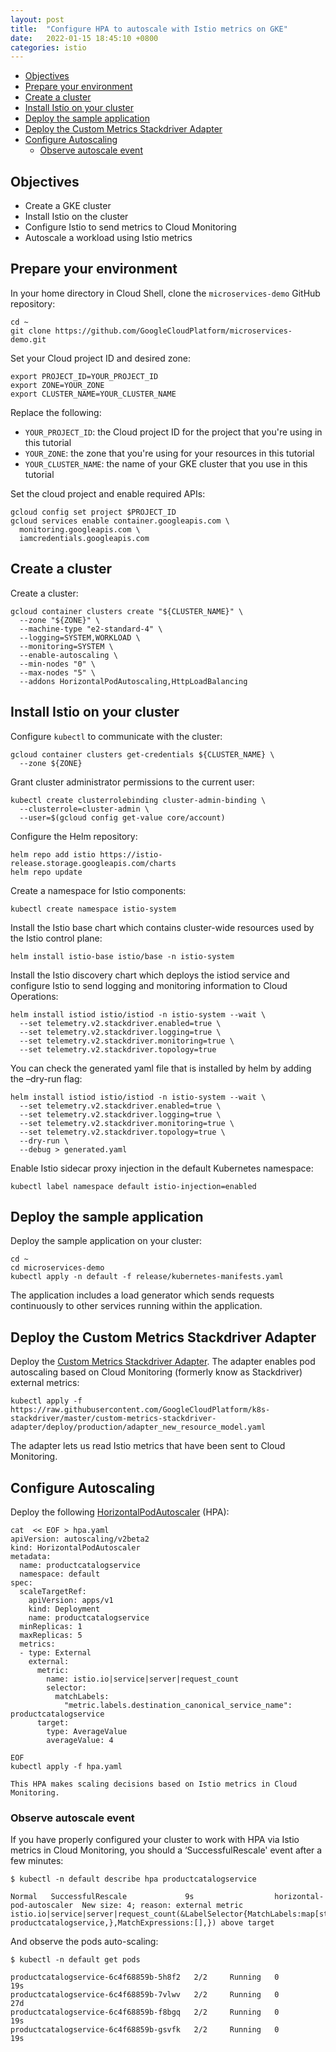 ```yaml
---
layout: post
title:  "Configure HPA to autoscale with Istio metrics on GKE"
date:   2022-01-15 18:45:10 +0800
categories: istio
---
```


- [Objectives ](#objectives-)
- [Prepare your environment](#prepare-your-environment)
- [Create a cluster](#create-a-cluster)
- [Install Istio on your cluster](#install-istio-on-your-cluster)
- [Deploy the sample application](#deploy-the-sample-application)
- [Deploy the Custom Metrics Stackdriver Adapter](#deploy-the-custom-metrics-stackdriver-adapter)
- [Configure Autoscaling](#configure-autoscaling)
  - [Observe autoscale event](#observe-autoscale-event)

## Objectives

-  Create a GKE cluster
-  Install Istio on the cluster
-  Configure Istio to send metrics to Cloud Monitoring
-  Autoscale a workload using Istio metrics

## Prepare your environment

In your home directory in Cloud Shell, clone the `microservices-demo` GitHub repository:

```
cd ~
git clone https://github.com/GoogleCloudPlatform/microservices-demo.git
```

Set your Cloud project ID and desired zone:

```
export PROJECT_ID=YOUR_PROJECT_ID
export ZONE=YOUR_ZONE
export CLUSTER_NAME=YOUR_CLUSTER_NAME
```

Replace the following:

   -  `YOUR_PROJECT_ID`: the Cloud project ID for the project that you're using in this tutorial
   -  `YOUR_ZONE`: the zone that you're using for your resources in this tutorial
   -  `YOUR_CLUSTER_NAME`: the name of your GKE cluster that you use in this tutorial

Set the cloud project and enable required APIs:

```
gcloud config set project $PROJECT_ID
gcloud services enable container.googleapis.com \
  monitoring.googleapis.com \
  iamcredentials.googleapis.com
```

## Create a cluster

Create a cluster:

```
gcloud container clusters create "${CLUSTER_NAME}" \
  --zone "${ZONE}" \
  --machine-type "e2-standard-4" \
  --logging=SYSTEM,WORKLOAD \
  --monitoring=SYSTEM \
  --enable-autoscaling \
  --min-nodes "0" \
  --max-nodes "5" \
  --addons HorizontalPodAutoscaling,HttpLoadBalancing
```

## Install Istio on your cluster

Configure `kubectl` to communicate with the cluster:

```
gcloud container clusters get-credentials ${CLUSTER_NAME} \
  --zone ${ZONE}
```

Grant cluster administrator permissions to the current user:

```
kubectl create clusterrolebinding cluster-admin-binding \
  --clusterrole=cluster-admin \
  --user=$(gcloud config get-value core/account)
```

Configure the Helm repository:

```
helm repo add istio https://istio-release.storage.googleapis.com/charts
helm repo update
```

Create a namespace for Istio components:

```
kubectl create namespace istio-system
```

Install the Istio base chart which contains cluster-wide resources used by the Istio control plane:

```
helm install istio-base istio/base -n istio-system
```

Install the Istio discovery chart which deploys the istiod service and configure Istio to send logging and monitoring information to Cloud Operations:

```
helm install istiod istio/istiod -n istio-system --wait \
  --set telemetry.v2.stackdriver.enabled=true \
  --set telemetry.v2.stackdriver.logging=true \
  --set telemetry.v2.stackdriver.monitoring=true \
  --set telemetry.v2.stackdriver.topology=true
```

You can check the generated yaml file that is installed by helm by adding the –dry-run flag:

```
helm install istiod istio/istiod -n istio-system --wait \
  --set telemetry.v2.stackdriver.enabled=true \
  --set telemetry.v2.stackdriver.logging=true \
  --set telemetry.v2.stackdriver.monitoring=true \
  --set telemetry.v2.stackdriver.topology=true \
  --dry-run \
  --debug > generated.yaml
```

Enable Istio sidecar proxy injection in the default Kubernetes namespace:

```
kubectl label namespace default istio-injection=enabled
```

## Deploy the sample application

Deploy the sample application on your cluster:

```
cd ~
cd microservices-demo
kubectl apply -n default -f release/kubernetes-manifests.yaml
```

The application includes a load generator which sends requests continuously to other services running within the application.

## Deploy the Custom Metrics Stackdriver Adapter

Deploy the [Custom Metrics Stackdriver Adapter](https://github.com/GoogleCloudPlatform/k8s-stackdriver/tree/master/custom-metrics-stackdriver-adapter). The adapter enables pod autoscaling based on Cloud Monitoring (formerly know as Stackdriver) external metrics:

```
kubectl apply -f https://raw.githubusercontent.com/GoogleCloudPlatform/k8s-stackdriver/master/custom-metrics-stackdriver-adapter/deploy/production/adapter_new_resource_model.yaml
```

The adapter lets us read Istio metrics that have been sent to Cloud Monitoring.

## Configure Autoscaling

Deploy the following [HorizontalPodAutoscaler](https://kubernetes.io/docs/tasks/run-application/horizontal-pod-autoscale/) (HPA):

```
cat  << EOF > hpa.yaml
apiVersion: autoscaling/v2beta2
kind: HorizontalPodAutoscaler
metadata:
  name: productcatalogservice
  namespace: default
spec:
  scaleTargetRef:
    apiVersion: apps/v1
    kind: Deployment
    name: productcatalogservice
  minReplicas: 1
  maxReplicas: 5
  metrics:
  - type: External
    external:
      metric:
        name: istio.io|service|server|request_count
        selector:
          matchLabels:
            "metric.labels.destination_canonical_service_name": productcatalogservice
      target:
        type: AverageValue
        averageValue: 4

EOF
kubectl apply -f hpa.yaml

This HPA makes scaling decisions based on Istio metrics in Cloud Monitoring.
```

### Observe autoscale event

If you have properly configured your cluster to work with HPA via Istio metrics in Cloud Monitoring, you should a ‘SuccessfulRescale' event after a few minutes:

```
$ kubectl -n default describe hpa productcatalogservice

Normal   SuccessfulRescale             9s                  horizontal-pod-autoscaler  New size: 4; reason: external metric istio.io|service|server|request_count(&LabelSelector{MatchLabels:map[string]string{metric.labels.destination_workload_name: productcatalogservice,},MatchExpressions:[],}) above target
```

And observe the pods auto-scaling:

```
$ kubectl -n default get pods

productcatalogservice-6c4f68859b-5h8f2   2/2     Running   0          19s
productcatalogservice-6c4f68859b-7vlwv   2/2     Running   0          27d
productcatalogservice-6c4f68859b-f8bgq   2/2     Running   0          19s
productcatalogservice-6c4f68859b-gsvfk   2/2     Running   0          19s
```